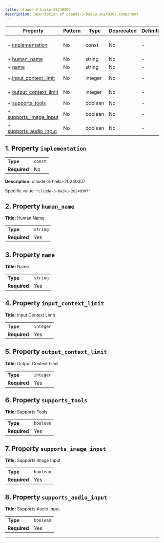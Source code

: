 ```yaml
---
title: claude-3-haiku-20240307
description: Description of claude-3-haiku-20240307 component
---
```


| Property                                         | Pattern | Type    | Deprecated | Definition | Title/Description       |
| ------------------------------------------------ | ------- | ------- | ---------- | ---------- | ----------------------- |
| - [implementation](#implementation )             | No      | const   | No         | -          | claude-3-haiku-20240307 |
| + [human_name](#human_name )                     | No      | string  | No         | -          | Human Name              |
| + [name](#name )                                 | No      | string  | No         | -          | Name                    |
| + [input_context_limit](#input_context_limit )   | No      | integer | No         | -          | Input Context Limit     |
| + [output_context_limit](#output_context_limit ) | No      | integer | No         | -          | Output Context Limit    |
| + [supports_tools](#supports_tools )             | No      | boolean | No         | -          | Supports Tools          |
| + [supports_image_input](#supports_image_input ) | No      | boolean | No         | -          | Supports Image Input    |
| + [supports_audio_input](#supports_audio_input ) | No      | boolean | No         | -          | Supports Audio Input    |

## <a name="implementation"></a>1. Property `implementation`

|              |         |
| ------------ | ------- |
| **Type**     | `const` |
| **Required** | No      |

**Description:** claude-3-haiku-20240307

Specific value: `"claude-3-haiku-20240307"`

## <a name="human_name"></a>2. Property `human_name`

**Title:** Human Name

|              |          |
| ------------ | -------- |
| **Type**     | `string` |
| **Required** | Yes      |

## <a name="name"></a>3. Property `name`

**Title:** Name

|              |          |
| ------------ | -------- |
| **Type**     | `string` |
| **Required** | Yes      |

## <a name="input_context_limit"></a>4. Property `input_context_limit`

**Title:** Input Context Limit

|              |           |
| ------------ | --------- |
| **Type**     | `integer` |
| **Required** | Yes       |

## <a name="output_context_limit"></a>5. Property `output_context_limit`

**Title:** Output Context Limit

|              |           |
| ------------ | --------- |
| **Type**     | `integer` |
| **Required** | Yes       |

## <a name="supports_tools"></a>6. Property `supports_tools`

**Title:** Supports Tools

|              |           |
| ------------ | --------- |
| **Type**     | `boolean` |
| **Required** | Yes       |

## <a name="supports_image_input"></a>7. Property `supports_image_input`

**Title:** Supports Image Input

|              |           |
| ------------ | --------- |
| **Type**     | `boolean` |
| **Required** | Yes       |

## <a name="supports_audio_input"></a>8. Property `supports_audio_input`

**Title:** Supports Audio Input

|              |           |
| ------------ | --------- |
| **Type**     | `boolean` |
| **Required** | Yes       |

----------------------------------------------------------------------------------------------------------------------------
